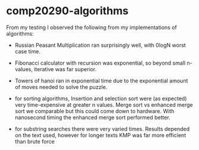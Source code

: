 # comp20290-algorithms

From my testing I observed the following from my implementations of algorithms:

- Russian Peasant Multiplication ran surprisingly well, with 0logN worst case time.

- Fibonacci calculator with recursion was exponential, so beyond small n-values, iterative was far superior.

- Towers of hanoi ran in exponential time due to the exponential amount of moves needed to solve the puzzle.

- for sorting algorithms, Insertion and selection sort were (as expected) very time-expensive at greater n values. Merge sort vs enhanced 
    merge sort we comparable but this could come down to hardware. With nanosecond timing the enhanced merge sort performed better.
    
- for substring searches there were very varied times. Results depended on the text used, however for longer texts KMP was far more efficient than brute force
    
